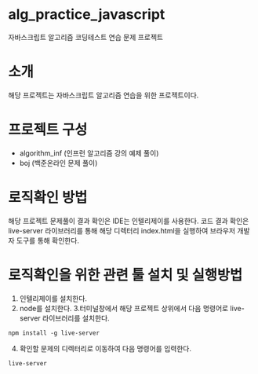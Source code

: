 # alg_practice_javascript
자바스크립트 알고리즘 코딩테스트 연습 문제 프로젝트

# 소개
해당 프로젝트는 자바스크립트 알고리즘 연습을 위한 프로젝트이다.

# 프로젝트 구성 
  * algorithm_inf (인프런 알고리즘 강의 예제 풀이)
  * boj (백준온라인 문제 풀이)

# 로직확인 방법
해당 프로젝트 문제풀이 결과 확인은 IDE는 인텔리제이를 사용한다.
코드 결과 확인은 live-server 라이브러리를 통해 해당 디렉터리 index.html을 실행하여 브라우저 개발자 도구를 통해 확인한다.

# 로직확인을 위한 관련 툴 설치 및 실행방법
1. 인텔리제이를 설치한다.
2. node를 설치한다.
3.터미널창에서 해당 프로젝트 상위에서 다음 명령어로 live-server 라이브러리를 설치한다.
```
npm install -g live-server
```
4. 확인할 문제의 디렉터리로 이동하여 다음 명령어를 입력한다.
```
live-server
```
